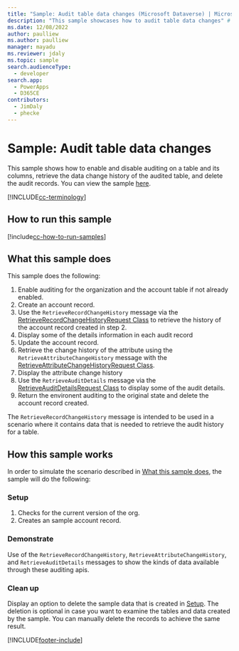 ```yaml
---
title: "Sample: Audit table data changes (Microsoft Dataverse) | Microsoft Docs" # Intent and product brand in a unique string of 43-59 chars including spaces
description: "This sample showcases how to audit table data changes" # 115-145 characters including spaces. This abstract displays in the search result.
ms.date: 12/08/2022
author: paulliew
ms.author: paulliew
manager: mayadu
ms.reviewer: jdaly
ms.topic: sample
search.audienceType:
  - developer
search.app:
  - PowerApps
  - D365CE
contributors:
  - JimDaly
  - phecke
---
```


# Sample: Audit table data changes

This sample shows how to enable and disable auditing on a table and its columns, retrieve the data change history of the audited table, and delete the audit records. You can view the sample [here](https://github.com/microsoft/PowerApps-Samples/tree/master/dataverse/orgsvc/C%23/AuditEntityData).

[!INCLUDE[cc-terminology](../../includes/cc-terminology.md)]

## How to run this sample

[!include[cc-how-to-run-samples](../../includes/cc-how-to-run-samples.md)]

## What this sample does

This sample does the following:

1. Enable auditing for the organization and the account table if not already enabled.
2. Create an account record.
3. Use the `RetrieveRecordChangeHistory` message via the [RetrieveRecordChangeHistoryRequest Class](xref:Microsoft.Crm.Sdk.Messages.RetrieveRecordChangeHistoryRequest) to retrieve the history of the account record created in step 2.
4. Display some of the details information in each audit record
5. Update the account record.
6. Retrieve the change history of the attribute using the `RetrieveAttributeChangeHistory` message with the [RetrieveAttributeChangeHistoryRequest Class](xref:Microsoft.Crm.Sdk.Messages.RetrieveAttributeChangeHistoryRequest).
7. Display the attribute change history
8. Use the `RetrieveAuditDetails` message via the [RetrieveAuditDetailsRequest Class](xref:Microsoft.Crm.Sdk.Messages.RetrieveAuditDetailsRequest) to display some of the audit details.
9. Return the environent auditing to the original state and delete the account record created.

The `RetrieveRecordChangeHistory` message is intended to be used in a scenario where it contains data that is needed to retrieve the audit history for a table.

## How this sample works

In order to simulate the scenario described in [What this sample does](#what-this-sample-does), the sample will do the following:

### Setup

1. Checks for the current version of the org.
2. Creates an sample account record.

### Demonstrate

Use of the  `RetrieveRecordChangeHistory`, `RetrieveAttributeChangeHistory`, and `RetrieveAuditDetails` messages to show the kinds of data available through these auditing apis.

### Clean up

Display an option to delete the sample data that is created in [Setup](#setup). The deletion is optional in case you want to examine the tables and data created by the sample. You can manually delete the records to achieve the same result.

[!INCLUDE[footer-include](../../../../includes/footer-banner.md)]
